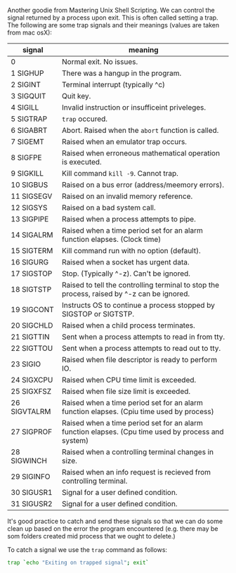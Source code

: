 Another goodie from Mastering Unix Shell Scripting. We can control the signal returned by a process upon exit. This is often called setting a trap. The following are some trap signals and their meanings (values are taken from mac osX):

|signal|meaning|
|------|-------|
|0     | Normal exit. No issues. |
|1 SIGHUP| There was a hangup in the program.|
|2 SIGINT| Terminal interrupt (typically ^c)|
|3 SIGQUIT| Quit key.|
|4 SIGILL| Invalid instruction or insufficeint priveleges.|
|5 SIGTRAP| `trap` occured.|
|6 SIGABRT| Abort. Raised when the `abort` function is called.|
|7 SIGEMT| Raised when an emulator trap occurs. |
|8 SIGFPE| Raised when erroneous mathematical operation is executed. |
|9 SIGKILL| Kill command `kill -9`. Cannot trap.|
|10 SIGBUS| Raised on a bus error (address/meemory errors).|
|11 SIGSEGV| Raised on an invalid memory reference.|
|12 SIGSYS| Raised on a bad system call.
|13 SIGPIPE| Raised when a process attempts to pipe.
|14 SIGALRM| Raised when a time period set for an alarm function elapses. (Clock time)|
|15 SIGTERM| Kill command run with no option (default).|
|16 SIGURG| Raised when a socket has urgent data. |
|17 SIGSTOP| Stop. (Typically ^-z). Can't be ignored.|
|18 SIGTSTP| Raised to tell the controlling terminal to stop the process, raised by ^-z can be ignored.|
|19 SIGCONT| Instructs OS to continue a process stopped by SIGSTOP or SIGTSTP.|
|20 SIGCHLD| Raised when a child process terminates.|
|21 SIGTTIN| Sent when a process attempts to read in from tty.|
|22 SIGTTOU| Sent when a process attempts to read out to tty.|
|23 SIGIO| Raised when file descriptor is ready to perform IO. |
|24 SIGXCPU| Raised when CPU time limit is exceeded.|
|25 SIGXFSZ| Raised when file size limit is exceeded. |
|26 SIGVTALRM| Raised when a time period set for an alarm function elapses. (Cpiu time used by process)|
|27 SIGPROF| Raised when a time period set for an alarm function elapses. (Cpu time used by process and system)|
|28 SIGWINCH| Raised when a controlling terminal changes in size. |
|29 SIGINFO| Raised when an info request is recieved from controlling terminal. |
|30 SIGUSR1| Signal for a user defined condition.|
|31 SIGUSR2| Signal for a user defined condition. |

It's good practice to catch and send these signals so that we can do some clean up based on the error the program encountered (e.g. there may be som folders created mid process that we ought to delete.)

To catch a signal we use the `trap` command as follows:

```sh
trap `echo "Exiting on trapped signal"; exit`
```



